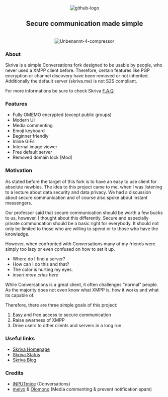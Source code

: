 <div align="center">
<img src="https://i.ibb.co/ZVd9Gvq/github-logo.png" alt="github-logo" border="0"><br>
<h2>Secure communication made simple</h2><br>
<img src="https://i.ibb.co/6YvjZLy/Unbenannt-4-compressor.png" alt="Unbenannt-4-compressor" border="0"><br />
</div>

### About
Skriva is a simple Conversations fork designed to be usable by people, who never used a XMPP client before.
Therefore, certain features like PGP encryption or channel discovery have been removed or not inherited.
Additionally the default server (skriva.me) is not S2S compliant.

For more informations be sure to check Skriva [F.A.Q](https://blog.skriva.me/f-a-q/).

### Features
- Fully OMEMO encrypted (except public groups)
- Modern UI
- Media commenting
- Emoji keyboard
- Beginner friendly
- Inline GIFs
- Internal image viewer
- Free default server
- Removed domain lock [Mod]

### Motivation
As stated before the target of this fork is to have an easy to use client for absolute newbies.
The idea to this project came to me, when I was listening to a lecture about data security and data privacy.
We had a discussion about secure communication and of course also spoke about instant messengers.

Our professor said that secure communication should be worth a few bucks to us, however, I thought about this differently.
Secure and especially private communcation should be a basic right for everybody. It should not only be limited to those who are willing to spend or to those who have the knowledge.

However, when confronted with Conversations many of my friends were simply too lazy or even confused on how to set it up.
- Where do I find a server?
- How can I do this and that?
- The color is hurting my eyes.
- *insert more cries here*

While Conversations is a great client, it often challenges "normal" people.
As the majority does not even know what XMPP is, how it works and what its capable of.

Therefore, there are three simple goals of this project:
1. Easy and free access to secure communication
2. Raise awarness of XMPP
3. Drive users to other clients and servers in a long run

### Useful links
- [Skriva Homepage](https://skriva.me)
- [Skriva Status](https://status.skriva.me)
- [Skriva Blog](https://blog.skriva.me)

### Credits
- [iNPUTmice](https://github.com/siacs/Conversations) (Conversations)
- [melvo](https://github.com/melvo) & [Olomono](https://github.com/olomono) (Media commenting & prevent notification spam)
